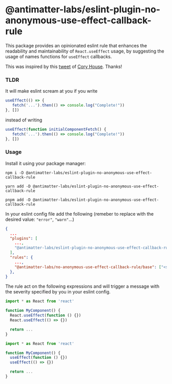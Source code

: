 # @antimatter-labs/eslint-plugin-no-anonymous-use-effect-callback-rule

This package provides an opinionated eslint rule that enhances the readability and maintainability of `React.useEffect` usage, by suggesting the usage
of names functions for `useEffect` callbacks.

This was inspired by this [tweet](https://twitter.com/housecor/status/1750980809874436431) of [Cory House](https://twitter.com/housecor). Thanks!

### TLDR

It will make eslint scream at you if you write
```js
useEffect(() => {
   fetch('...').then(() => console.log("Complete!"))
}, [])
```

instead of writing
```js
useEffect(function initialComponentFetch() {
   fetch('...').then(() => console.log("Complete!"))
}, [])
```


### Usage

Install it using your package manager:
```
npm i -D @antimatter-labs/eslint-plugin-no-anonymous-use-effect-callback-rule
```
```
yarn add -D @antimatter-labs/eslint-plugin-no-anonymous-use-effect-callback-rule
```
```
pnpm add -D @antimatter-labs/eslint-plugin-no-anonymous-use-effect-callback-rule
```

In your eslint config file add the following (remeber to replace <severity> with the desired value: `"error"`, `"warn"`...)

```json
{
  ...
  "plugins": [
    ...,
    "@antimatter-labs/eslint-plugin-no-anonymous-use-effect-callback-rule"
  ],
  "rules": {
    ...,
    "@antimatter-labs/no-anonymous-use-effect-callback-rule/base": ["<severity>"]
  },
}
```

The rule act on the following expressions and will trigger a message with the severity specified by you in your eslint config.

```js
import * as React from 'react'

function MyComponent() {
  React.useEffect(function () {})
  React.useEffect(() => {})

  return ...
}
```

```js
import * as React from 'react'

function MyComponent() {
  useEffect(function () {})
  useEffect(() => {})

  return ...
}
```